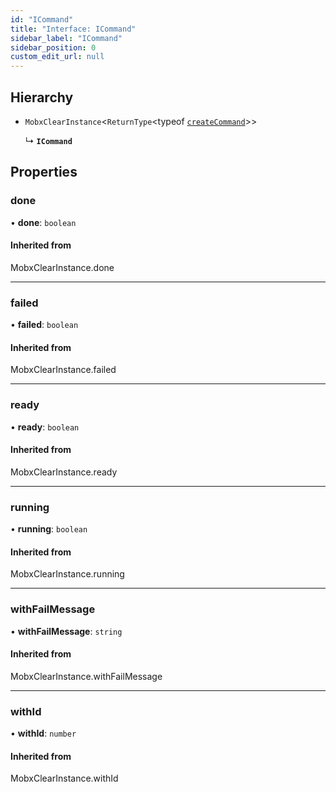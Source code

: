 ```yaml
---
id: "ICommand"
title: "Interface: ICommand"
sidebar_label: "ICommand"
sidebar_position: 0
custom_edit_url: null
---
```


## Hierarchy

- `MobxClearInstance`<`ReturnType`<typeof [`createCommand`](../modules#createcommand)\>\>

  ↳ **`ICommand`**

## Properties

### done

• **done**: `boolean`

#### Inherited from

MobxClearInstance.done

___

### failed

• **failed**: `boolean`

#### Inherited from

MobxClearInstance.failed

___

### ready

• **ready**: `boolean`

#### Inherited from

MobxClearInstance.ready

___

### running

• **running**: `boolean`

#### Inherited from

MobxClearInstance.running

___

### withFailMessage

• **withFailMessage**: `string`

#### Inherited from

MobxClearInstance.withFailMessage

___

### withId

• **withId**: `number`

#### Inherited from

MobxClearInstance.withId
